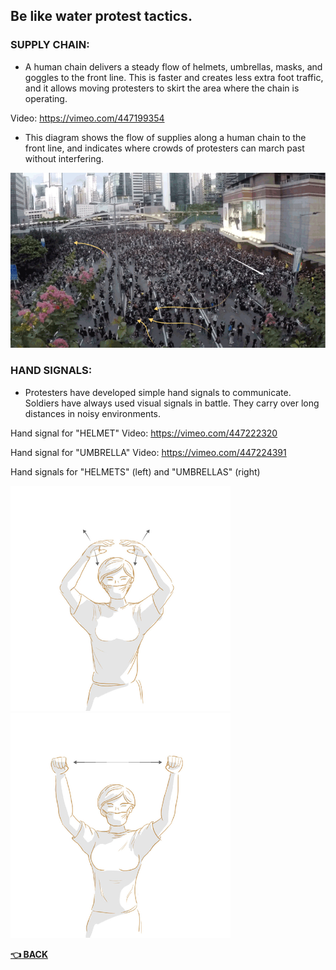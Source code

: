 ## Be like water protest tactics.
### SUPPLY CHAIN:
- A human chain delivers a steady flow of helmets, umbrellas, masks, and goggles to the front line. This is faster and creates less extra foot traffic, and it allows moving protesters to skirt the area where the chain is operating.

Video: https://vimeo.com/447199354

- This diagram shows the flow of supplies along a human chain to the front line, and indicates where crowds of protesters can march past without interfering.

![supply chain](supplychain.png)

### HAND SIGNALS:
- Protesters have developed simple hand signals to communicate. Soldiers have always used visual signals in battle. They carry over long distances in noisy environments.

Hand signal for "HELMET" Video: https://vimeo.com/447222320

Hand signal for "UMBRELLA" Video: https://vimeo.com/447224391

Hand signals for "HELMETS" (left) and "UMBRELLAS" (right)

![](helmet.png)![](umbrellas.png)




__[:point_left: BACK](README.md)__
